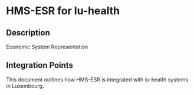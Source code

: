 # HMS-ESR for lu-health

## Description

Economic System Representation

## Integration Points

This document outlines how HMS-ESR is integrated with lu-health systems in Luxembourg.
